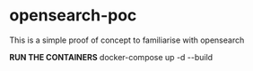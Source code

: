 # opensearch-poc
This is a simple proof of concept to familiarise with opensearch

**RUN THE CONTAINERS** 
docker-compose up -d --build
